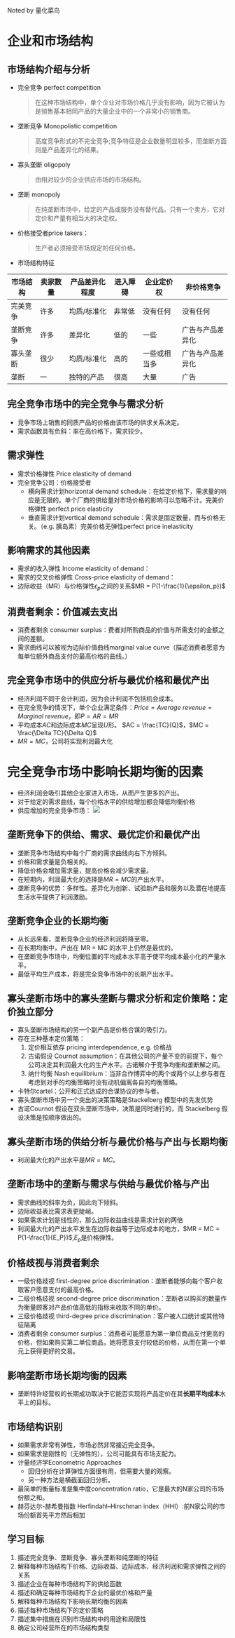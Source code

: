
Noted by 量化菜鸟


# 企业和市场结构



## 市场结构介绍与分析

+ 完全竞争 perfect competition
  > 在这种市场结构中，单个企业对市场价格几乎没有影响，因为它被认为是销售基本相同产品的大量企业中的一个非常小的销售商。
+ 垄断竞争 Monopolistic competition
  > 高度竞争形式的不完全竞争;竞争特征是企业数量明显较多，而垄断方面则是产品差异化的结果。
+ 寡头垄断 oligopoly
  > 由相对较少的企业供应市场的市场结构。
+ 垄断 monopoly
  > 在纯垄断市场中，给定的产品或服务没有替代品。只有一个卖方，它对定价和产量有相当大的决定权。
+ 价格接受者price takers：
  > 生产者必须接受市场规定的任何价格。



+ 市场结构特征
  
|市场结构	|卖家数量	|产品差异化程度	|进入障碍	|企业定价权	|非价格竞争|
|-|-|-|-|-|-|
|完美竞争	|许多	|均质/标准化	|非常低	|没有任何	|没有任何|
|垄断竞争	|许多	|差异化	        |低的	|一些	|广告与产品差异化|
|寡头垄断	|很少	|均质/标准化	|高的	|一些或相当多	|广告与产品差异化|
|垄断	    |一	    |独特的产品	    |很高	|大量	|广告|



## 完全竞争市场中的完全竞争与需求分析

+ 竞争市场上销售的同质产品的价格由该市场的供求关系决定。
+ 需求函数具有负斜：率在高价格下，需求较少。

## 需求弹性
+ 需求价格弹性 Price elasticity of demand
+ 完全竞争公司：价格接受者
  + 横向需求计划horizontal demand schedule：在给定价格下，需求量的响应是无限的。单个厂商的供给量对市场价格的影响可以忽略不计。完美价格弹性 perfect price elasticity
  + 垂直需求计划vertical demand schedule：需求是固定数量，而与价格无关。（e.g. 胰岛素）完美价格无弹性perfect price inelasticity



## 影响需求的其他因素
+ 需求的收入弹性 Income elasticity of demand：
+ 需求的交叉价格弹性 Cross-price elasticity of demand：
+ 边际收益（MR）与价格弹性$\epsilon_p$之间的关系$MR = P(1-\frac{1}{\epsilon_p})$


## 消费者剩余：价值减去支出
+ 消费者剩余 consumer surplus：费者对所购商品的价值与所需支付的金额之间的差额。
+ 需求曲线可以被视为边际价值曲线marginal value curve（描述消费者愿意为每单位额外商品支付的最高价格的曲线。）
  


## 完全竞争市场中的供应分析与最优价格和最优产出
+ 经济利润不同于会计利润，因为会计利润不包括机会成本。
+ 在完全竞争的情况下，单个企业满足条件：$Price = Average\ revenue = Marginal\ revenue$，即$P=AR=MR$
+ 平均成本$AC$和边际成本$MC$呈现$U$形。 $AC = \frac{TC}{Q}$，$MC = \frac{\Delta TC}{\Delta Q}$
+ $MR = MC$，公司将实现利润最大化



# 完全竞争市场中影响长期均衡的因素
+ 经济利润会吸引其他企业家进入市场，从而产生更多的产出。
+ 对于给定的需求曲线，每个价格水平的供给增加都会降低均衡价格
+ 供应增加的完全竞争市场：
![](https://s3.amazonaws.com/wmx-api-production/courses/36811/images/CFA0132-R-EXH9.png)



## 垄断竞争下的供给、需求、最优定价和最优产出
+ 垄断竞争市场结构中每个厂商的需求曲线向右下方倾斜。
+ 价格和需求量是负相关的。
+ 降低价格会增加需求量，提高价格会减少需求量。
+ 在短期内，利润最大化的选择是$MR=MC$的产出水平。
+ 垄断竞争的优势：多样性。差异化为创新、试验新产品和服务以及潜在地提高生活水平提供了利润激励。



## 垄断竞争企业的长期均衡
+ 从长远来看，垄断竞争企业的经济利润将降至零。
+ 在长期均衡中，产出在 MR = MC 的水平上仍然是最优的。
+ 在垄断竞争市场中，均衡位置的平均成本水平高于使平均成本最小化的产量水平。
+ 最低平均生产成本，将是完全竞争市场中的长期产出水平。
  


## 寡头垄断市场中的寡头垄断与需求分析和定价策略：定价独立部分
+ 寡头垄断市场结构的另一个副产品是价格合谋的吸引力。
+ 存在三种基本定价策略：
  1. 定价相互依存 pricing interdependence, e.g. 价格战
  2. 古诺假设 Cournot assumption：在其他公司的产量不变的前提下，每个公司决定其利润最大化的生产水平。古诺解介于竞争均衡和垄断解之间。
  3. 纳什均衡 Nash equilibrium：当非合作博弈中的两个或两个以上参与者在考虑到对手的均衡策略时没有动机偏离各自的均衡策略。
+ 卡特尔cartel：公开和正式达成的合谋协议的参与者。
+ 寡头垄断市场中另一个突出的决策策略是Stackelberg 模型中的先发优势
+ 古诺Cournot 假设在双头垄断市场中，决策是同时进行的，而 Stackelberg 假设决策是按顺序做出的。
  


## 寡头垄断市场的供给分析与最优价格与产出与长期均衡
+ 利润最大化的产出水平是$MR = MC$。
## 垄断市场中的垄断与需求与供给与最优价格与产出
+ 需求曲线的斜率为负，因此向下倾斜。
+ 边际收益表比需求表更陡峭。
+ 如果需求计划是线性的，那么边际收益曲线是需求计划的两倍
+ 利润最大化的产出水平发生在边际收益等于边际成本的地方，$MR = MC = P(1-\frac{1}{E_P})$,$E_p$是价格弹性。
  


## 价格歧视与消费者剩余
+ 一级价格歧视 first-degree price discrimination：垄断者能够向每个客户收取客户愿意支付的最高价格。
+ 二级价格歧视 second-degree price discrimination：垄断者以购买的数量作为衡量顾客对产品价值高低的指标来收取不同的单价。
+ 三级价格歧视 third-degree price discrimination：客户被人口统计或其他特征隔离
+ 消费者剩余 consumer surplus：消费者可能愿意为第一单位商品支付更高的价格，但如果购买第二单位商品，她将愿意支付较低的价格，从而在第一个单元上获得更好的交易。
  


## 影响垄断市场长期均衡的因素
+ 垄断特许经营权的长期成功取决于它能否实现将产品定价在其**长期平均成本**水平上的目标。
## 市场结构识别
+ 如果需求非常有弹性，市场必然非常接近完全竞争。
+ 如果需求是刚性的（无弹性的），公司可能具有市场支配力。
+ 计量经济学Econometric Approaches
  + 回归分析在计算弹性方面很有用，但需要大量的观察。
  + 另一种方法是横截面回归分析。
+ 最简单的衡量标准是集中度concentration ratio，它是最大的N家公司的市场份额之和。
+ 赫芬达尔-赫希曼指数 Herfindahl–Hirschman index（HHI）:前N家公司的市场份额首先平方然后相加
  


## 学习目标

1. 描述完全竞争、垄断竞争、寡头垄断和纯垄断的特征
2. 解释每种市场结构下价格、边际收益、边际成本、经济利润和需求弹性之间的关系
3. 描述企业在每种市场结构下的供给函数
4. 描述和确定每种市场结构下企业的最优价格和产量
5. 解释每种市场结构下影响长期均衡的因素
6. 描述每种市场结构下的定价策略
7. 描述集中措施在识别市场结构中的用途和局限性
8. 确定公司经营所在的市场结构类型